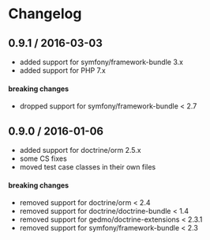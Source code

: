 # Changelog

## 0.9.1 / 2016-03-03

* added support for symfony/framework-bundle 3.x
* added support for PHP 7.x

#### breaking changes

* dropped support for symfony/framework-bundle < 2.7


## 0.9.0 / 2016-01-06

* added support for doctrine/orm 2.5.x
* some CS fixes
* moved test case classes in their own files

#### breaking changes

* removed support for doctrine/orm  < 2.4
* removed support for doctrine/doctrine-bundle  < 1.4
* removed support for gedmo/doctrine-extensions < 2.3.1
* removed support for symfony/framework-bundle < 2.3

